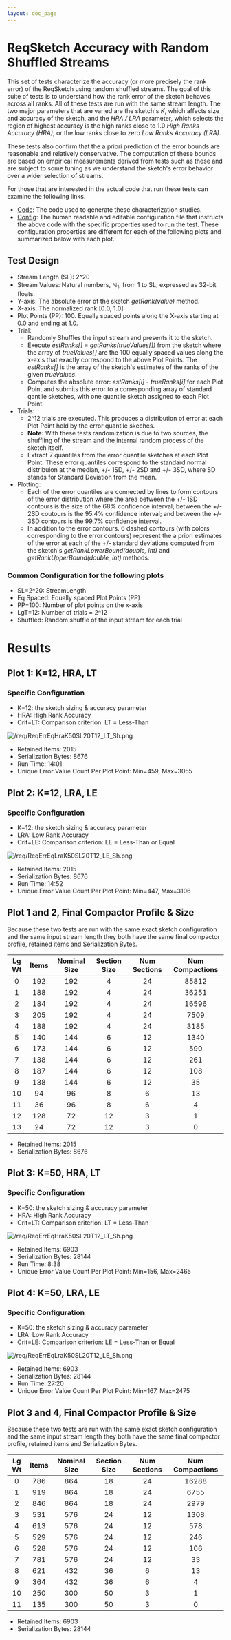 ```yaml
---
layout: doc_page
---
```

<!--
    Licensed to the Apache Software Foundation (ASF) under one
    or more contributor license agreements.  See the NOTICE file
    distributed with this work for additional information
    regarding copyright ownership.  The ASF licenses this file
    to you under the Apache License, Version 2.0 (the
    "License"); you may not use this file except in compliance
    with the License.  You may obtain a copy of the License at

      http://www.apache.org/licenses/LICENSE-2.0

    Unless required by applicable law or agreed to in writing,
    software distributed under the License is distributed on an
    "AS IS" BASIS, WITHOUT WARRANTIES OR CONDITIONS OF ANY
    KIND, either express or implied.  See the License for the
    specific language governing permissions and limitations
    under the License.
-->
# ReqSketch Accuracy with Random Shuffled Streams
This set of tests characterize the accuracy (or more precisely the rank error) of the ReqSketch using random shuffled streams.  The goal of this suite of tests is to understand how the rank error of the sketch behaves across all ranks.  All of these tests are run with the same stream length. The two major parameters that are varied are the sketch's *K*, which affects size and accuracy of the sketch, and the *HRA / LRA* parameter, which selects the region of highest accuracy is the high ranks close to 1.0 *High Ranks Accuracy (HRA)*, or the low ranks close to zero *Low Ranks Accuracy (LRA)*. 

These tests also confirm that the a priori prediction of the error bounds are reasonable and relatively conservative.  The computation of these bounds are based on empirical measurements derived from tests such as these and are subject to some tuning as we understand the sketch's error behavior over a wider selection of streams.

For those that are interested in the actual code that run these tests can examine the following links.
 
* [Code](https://github.com/apache/incubator-datasketches-characterization/blob/master/src/test/java/org/apache/datasketches/characterization/quantiles/ReqSketchAccuracyProfile.java): The code used to generate these characterization studies.
* [Config](https://github.com/apache/incubator-datasketches-characterization/blob/master/src/main/resources/quantiles/ReqSketchAccuracyJob.conf): The human readable and editable configuration file that instructs the above code with the specific properties used to run the test. These configuration properties are different for each of the following plots and summarized below with each plot.


## Test Design
* Stream Length (SL): 2^20
* Stream Values: Natural numbers, &#x2115;<sub>1</sub>, from 1 to SL, expressed as 32-bit floats.
* Y-axis: The absolute error of the sketch *getRank(value)* method.
* X-axis: The normalized rank [0.0, 1.0]
* Plot Points (PP): 100.  Equally spaced points along the X-axis starting at 0.0 and ending at 1.0. 
* Trial: 
	* Randomly Shuffles the input stream and presents it to the sketch. 
	* Execute *estRanks[] = getRanks(trueValues[])* from the sketch where the array of *trueValues[]* are the 100 equally spaced values along the x-axis that exactly correspond to the above Plot Points. The *estRanks[]* is the array of the sketch's estimates of the ranks of the given *trueValues*.
	* Computes the absolute error: *estRanks[i] - trueRanks[i]* for each Plot Point and submits this error to a corresponding array of standard qantile sketches, with one quantile sketch assigned to each Plot Point. 
* Trials: 
	* 2^12 trials are executed. This produces a distribution of error at each Plot Point held by the error quantile skeches. 
	* **Note:** With these tests randomization is due to two sources, the shuffling of the stream and the internal random process of the sketch itself.
	* Extract 7 quantiles from the error quantile sketches at each Plot Point.  These error quantiles correspond to the standard normal distribuion at the median, +/- 1SD, +/- 2SD and +/- 3SD, where SD stands for Standard Deviation from the mean.
* Plotting: 
	* Each of the error quantiles are connected by lines to form contours of the error distribution where the area between the +/- 1SD contours is the size of the 68% confidence interval; between the +/- 2SD coutours is the 95.4% confidence interval; and between the +/- 3SD contours is the 99.7% confidence interval.
	* In addition to the error contours. 6 dashed contours (with colors corresponding to the error contours) represent the a priori estimates of the error at each of the +/- standard deviations computed from the sketch's *getRankLowerBound(double, int)* and *getRankUpperBound(double, int)* methods.  


### Common Configuration for the following plots
* SL=2^20: StreamLength
* Eq Spaced: Equally spaced Plot Points (PP)
* PP=100: Number of plot points on the x-axis
* LgT=12: Number of trials = 2^12
* Shuffled: Random shuffle of the input stream for each trial

# Results

## Plot 1: K=12, HRA, LT 
### Specific Configuration
* K=12: the sketch sizing & accuracy parameter
* HRA: High Rank Accuracy
* Crit=LT: Comparison criterion: LT = Less-Than

<img class="doc-img-full" src="{{site.docs_img_dir}}/req/ReqErrEqHraK12SL20T12_LT_Sh.png" alt="/req/ReqErrEqHraK50SL20T12_LT_Sh.png" />

* Retained Items: 2015
* Serialization Bytes: 8676
* Run Time: 14:01
* Unique Error Value Count Per Plot Point: Min=459, Max=3055


## Plot 2: K=12, LRA, LE
### Specific Configuration
* K=12: the sketch sizing & accuracy parameter
* LRA: Low Rank Accuracy
* Crit=LE: Comparison criterion: LE = Less-Than or Equal

<img class="doc-img-full" src="{{site.docs_img_dir}}/req/ReqErrEqLraK12SL20T12_LE_Sh.png" alt="/req/ReqErrEqLraK50SL20T12_LE_Sh.png" />

* Retained Items: 2015
* Serialization Bytes: 8676
* Run Time: 14:52
* Unique Error Value Count Per Plot Point: Min=447, Max=3106

## Plot 1 and 2, Final Compactor Profile & Size
Because these two tests are run with the same exact sketch configuration and the same input stream length they both have the same final compactor profile, retained items and Serialization Bytes.

| Lg Wt | Items | Nominal Size | Section Size | Num Sections | Num Compactions |
|:-----:|:-----:|:------------:|:------------:|:------------:|:---------------:|
|  0 | 192 | 192 |  4 | 24 | 85812 |
|  1 | 188 | 192 |  4 | 24 | 36251 |
|  2 | 184 | 192 |  4 | 24 | 16596 |
|  3 | 205 | 192 |  4 | 24 |  7509 |
|  4 | 188 | 192 |  4 | 24 |  3185 |
|  5 | 140 | 144 |  6 | 12 |  1340 |
|  6 | 173 | 144 |  6 | 12 |   590 |
|  7 | 138 | 144 |  6 | 12 |   261 |
|  8 | 187 | 144 |  6 | 12 |   108 |
|  9 | 138 | 144 |  6 | 12 |    35 |
| 10 |  94 |  96 |  8 |  6 |    13 |
| 11 |  36 |  96 |  8 |  6 |     4 |
| 12 | 128 |  72 | 12 |  3 |     1 |
| 13 |  24 |  72 | 12 |  3 |     0 |

* Retained Items: 2015
* Serialization Bytes: 8676

## Plot 3: K=50, HRA, LT
### Specific Configuration
* K=50: the sketch sizing & accuracy parameter
* HRA: High Rank Accuracy
* Crit=LT: Comparison criterion: LT = Less-Than

<img class="doc-img-full" src="{{site.docs_img_dir}}/req/ReqErrEqHraK50SL20T12_LT_Sh.png" alt="/req/ReqErrEqHraK50SL20T12_LT_Sh.png" />

* Retained Items: 6903
* Serialization Bytes: 28144
* Run Time: 8:38
* Unique Error Value Count Per Plot Point: Min=156, Max=2465

## Plot 4: K=50, LRA, LE
### Specific Configuration
* K=50: the sketch sizing & accuracy parameter
* LRA: Low Rank Accuracy
* Crit=LE: Comparison criterion: LE = Less-Than or Equal

<img class="doc-img-full" src="{{site.docs_img_dir}}/req/ReqErrEqLraK50SL20T12_LE_Sh.png" alt="/req/ReqErrEqLraK50SL20T12_LE_Sh.png" />

* Retained Items: 6903
* Serialization Bytes: 28144
* Run Time: 27:20
* Unique Error Value Count Per Plot Point: Min=167, Max=2475

## Plot 3 and 4, Final Compactor Profile & Size
Because these two tests are run with the same exact sketch configuration and the same input stream length they both have the same final compactor profile, retained items and Serialization Bytes.

| Lg Wt | Items | Nominal Size | Section Size | Num Sections | Num Compactions |
|:-----:|:-----:|:------------:|:------------:|:------------:|:---------------:|
|  0 | 786 | 864 | 18 | 24 | 16288 |
|  1 | 919 | 864 | 18 | 24 |  6755 |
|  2 | 846 | 864 | 18 | 24 |  2979 |
|  3 | 531 | 576 | 24 | 12 |  1308 |
|  4 | 613 | 576 | 24 | 12 |   578 |
|  5 | 529 | 576 | 24 | 12 |   246 |
|  6 | 528 | 576 | 24 | 12 |   106 |
|  7 | 781 | 576 | 24 | 12 |    33 |
|  8 | 621 | 432 | 36 | 6  |    13 |
|  9 | 364 | 432 | 36 | 6  |     4 |
| 10 | 250 | 300 | 50 | 3  |     1 |
| 11 | 135 | 300 | 50 | 3  |     0 |

* Retained Items: 6903
* Serialization Bytes: 28144
